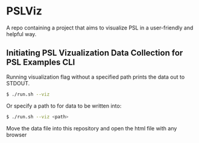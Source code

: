 # PSLViz
A repo containing a project that aims to visualize PSL in a user-friendly and helpful way.

## Initiating PSL Vizualization Data Collection for PSL Examples CLI
Running visualization flag without a specified path prints the data out to STDOUT.
```bash
$ ./run.sh --viz 
```
Or specify a path to for data to be written into:
```bash
$ ./run.sh --viz <path>
```
Move the data file into this repository and open the html file with any browser
